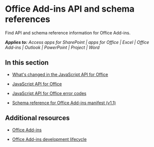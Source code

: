
# Office Add-ins API and schema references
Find API and schema reference information for Office Add-ins.

 _**Applies to:** Access apps for SharePoint | apps for Office | Excel | Office Add-ins | Outlook | PowerPoint | Project | Word_


## In this section


- [What's changed in the JavaScript API for Office](../reference/what's-changed-in-the-javascript-api-for-office.md)
    
- [JavaScript API for Office](http://msdn.microsoft.com/library/b27e70c3-d87d-4d27-85e0-103996273298%28Office.15%29.aspx)
    
- [JavaScript API for Office error codes](../reference/javascript-api-for-office-error-codes.md)
    
- [Schema reference for Office Add-ins manifest (v1.1)](http://msdn.microsoft.com/en-us/library/7e0cadc3-f613-8eb9-57ef-9032cbb97f92%28Office.15%29.aspx)
    

## Additional resources


- [Office Add-ins](../overview/office-add-ins.md)
    
- [Office Add-ins development lifecycle](../design/add-in-development-lifecycle.md)
    
